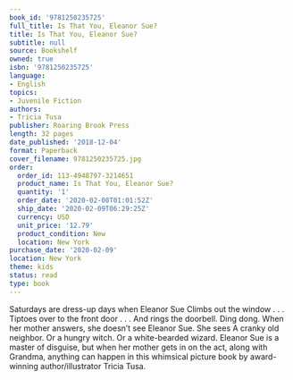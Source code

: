 ```yaml
---
book_id: '9781250235725'
full_title: Is That You, Eleanor Sue?
title: Is That You, Eleanor Sue?
subtitle: null
source: Bookshelf
owned: true
isbn: '9781250235725'
language:
- English
topics:
- Juvenile Fiction
authors:
- Tricia Tusa
publisher: Roaring Brook Press
length: 32 pages
date_published: '2018-12-04'
format: Paperback
cover_filename: 9781250235725.jpg
order:
  order_id: 113-4948797-3214651
  product_name: Is That You, Eleanor Sue?
  quantity: '1'
  order_date: '2020-02-08T01:01:52Z'
  ship_date: '2020-02-09T06:29:25Z'
  currency: USD
  unit_price: '12.79'
  product_condition: New
  location: New York
purchase_date: '2020-02-09'
location: New York
theme: kids
status: read
type: book
---
```

Saturdays are dress-up days when Eleanor Sue Climbs out the window . . . Tiptoes over to the front door . . . And rings the doorbell. Ding dong. When her mother answers, she doesn’t see Eleanor Sue. She sees A cranky old neighbor. Or a hungry witch. Or a white-bearded wizard. Eleanor Sue is a master of disguise, but when her mother gets in on the act, along with Grandma, anything can happen in this whimsical picture book by award-winning author/illustrator Tricia Tusa.
